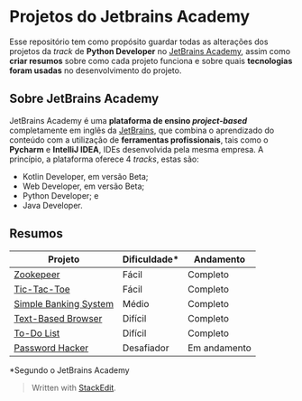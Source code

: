 # Projetos do Jetbrains Academy
Esse repositório tem como propósito guardar todas as alterações dos projetos da *track* de **Python Developer** no [JetBrains Academy](https://www.jetbrains.com/academy/), assim como **criar resumos** sobre como cada projeto funciona e sobre quais **tecnologias foram usadas** no desenvolvimento do projeto.

## Sobre JetBrains Academy
JetBrains Academy é uma **plataforma de ensino *project-based*** completamente em inglês da [JetBrains](https://www.jetbrains.com/), que combina o aprendizado do conteúdo com a utilização de **ferramentas profissionais**, tais como o **Pycharm** e **IntelliJ IDEA**, IDEs desenvolvida pela mesma empresa.
A princípio, a plataforma oferece 4 *tracks*, estas são: 
* Kotlin Developer, em versão Beta;
* Web Developer, em versão Beta;
* Python Developer; e
* Java Developer.

## Resumos

| Projeto | Dificuldade* | Andamento |
|--|--|--|
| [Zookepeer](https://github.com/homerico/jetbrains_academy_projects/blob/master/zookeeper/summary.md) | Fácil | Completo |
| [Tic-Tac-Toe](https://github.com/homerico/jetbrains_academy_projects/blob/master/tic_tac_toe/summary.md) | Fácil | Completo|
| [Simple Banking System](https://github.com/homerico/jetbrains_academy_projects/blob/master/simple_banking_system/summary.md) | Médio | Completo|
| [Text-Based Browser](https://github.com/homerico/jetbrains_academy_projects/blob/master/browser/summary.md) | Difícil | Completo|
| [To-Do List](https://github.com/homerico/jetbrains_academy_projects/blob/master/to_do_list/summary.md) | Difícil | Completo |
| [Password Hacker](https://github.com/homerico/jetbrains_academy_projects/blob/master/password_hacker/summary.md) | Desafiador | Em andamento |

*Segundo o JetBrains Academy


> Written with [StackEdit](https://stackedit.io/).


